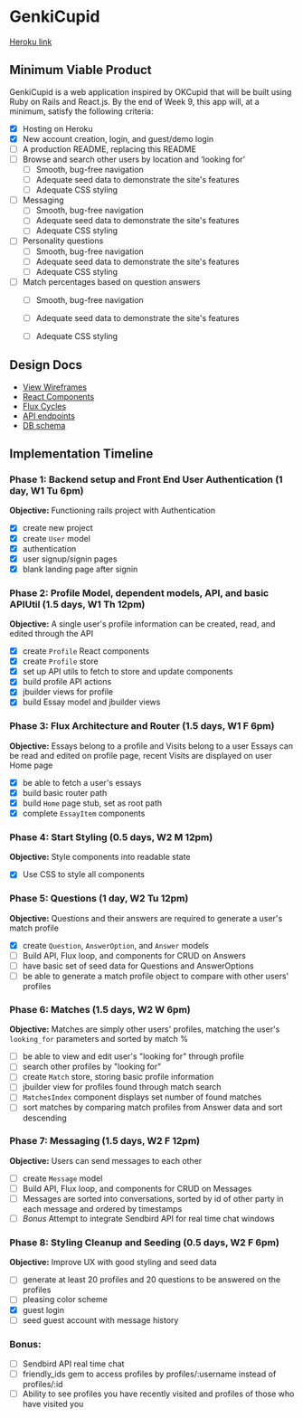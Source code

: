 # GenkiCupid

[Heroku link][heroku]

[heroku]: http://genkicupid.herokuapp.com

## Minimum Viable Product

GenkiCupid is a web application inspired by OKCupid that will be built using Ruby on Rails and React.js.  By the end of Week 9, this app will, at a minimum, satisfy the following criteria:

- [x] Hosting on Heroku
- [x] New account creation, login, and guest/demo login
- [ ] A production README, replacing this README
- [ ] Browse and search other users by location and ‘looking for’
    - [ ] Smooth, bug-free navigation
    - [ ] Adequate seed data to demonstrate the site's features
    - [ ] Adequate CSS styling
- [ ] Messaging
  - [ ] Smooth, bug-free navigation
  - [ ] Adequate seed data to demonstrate the site's features
  - [ ] Adequate CSS styling
- [ ] Personality questions   
  - [ ] Smooth, bug-free navigation
  - [ ] Adequate seed data to demonstrate the site's features
  - [ ] Adequate CSS styling
- [ ] Match percentages based on question answers
  - [ ] Smooth, bug-free navigation
  - [ ] Adequate seed data to demonstrate the site's features
  - [ ] Adequate CSS styling


## Design Docs
* [View Wireframes][views]
* [React Components][components]
* [Flux Cycles][flux-cycles]
* [API endpoints][api-endpoints]
* [DB schema][schema]

[views]: docs/views.md
[components]: docs/components.md
[flux-cycles]: docs/flux-cycles.md
[api-endpoints]: docs/api-endpoints.md
[schema]: docs/schema.md

## Implementation Timeline

### Phase 1: Backend setup and Front End User Authentication (1 day, W1 Tu 6pm)

**Objective:** Functioning rails project with Authentication

- [x] create new project
- [x] create `User` model
- [x] authentication
- [x] user signup/signin pages
- [x] blank landing page after signin

### Phase 2: Profile Model, dependent models, API, and basic APIUtil (1.5 days, W1 Th 12pm)

**Objective:** A single user's profile information can be created, read, and edited through the API

- [x] create `Profile` React components
- [x] create `Profile` store
- [x] set up API utils to fetch to store and update components
- [x] build profile API actions
- [x] jbuilder views for profile
- [x] build Essay model and jbuilder views

### Phase 3: Flux Architecture and Router (1.5 days, W1 F 6pm)

**Objective:** Essays belong to a profile and Visits belong to a user
Essays can be read and edited on profile page, recent Visits are displayed on user Home page

- [x] be able to fetch a user's essays
- [x] build basic router path
- [x] build `Home` page stub, set as root path
- [x] complete `EssayItem` components

### Phase 4: Start Styling (0.5 days, W2 M 12pm)

**Objective:** Style components into readable state

- [x] Use CSS to style all components

### Phase 5: Questions (1 day, W2 Tu 12pm)

**Objective:** Questions and their answers are required to generate a user's match profile

- [x] create `Question`, `AnswerOption`, and `Answer` models
- [ ] Build API, Flux loop, and components for CRUD on Answers
- [ ] have basic set of seed data for Questions and AnswerOptions
- [ ] be able to generate a match profile object to compare with other users' profiles

### Phase 6: Matches (1.5 days, W2 W 6pm)

**Objective:** Matches are simply other users' profiles, matching the user's `looking_for` parameters and sorted by match %

- [ ] be able to view and edit user's "looking for" through profile
- [ ] search other profiles by "looking for"
- [ ] create `Match` store, storing basic profile information
- [ ] jbuilder view for profiles found through match search
- [ ] `MatchesIndex` component displays set number of found matches
- [ ] sort matches by comparing match profiles from Answer data and sort descending

### Phase 7: Messaging (1.5 days, W2 F 12pm)

**Objective:** Users can send messages to each other

- [ ] create `Message` model
- [ ] Build API, Flux loop, and components for CRUD on Messages
- [ ] Messages are sorted into conversations, sorted by id of other party in each message and ordered by timestamps
- [ ] *Bonus* Attempt to integrate Sendbird API for real time chat windows

### Phase 8: Styling Cleanup and Seeding (0.5 days, W2 F 6pm)

**Objective:** Improve UX with good styling and seed data

- [ ] generate at least 20 profiles and 20 questions to be answered on the profiles
- [ ] pleasing color scheme
- [x] guest login
- [ ] seed guest account with message history

### Bonus:
- [ ] Sendbird API real time chat
- [ ] friendly_ids gem to access profiles by profiles/:username instead of profiles/:id
- [ ] Ability to see profiles you have recently visited and profiles of those who have visited you

[phase-one]: docs/phases/phase1.md
[phase-two through phase-4]: docs/phases/phase2-4.md
[phase-five]: docs/phases/phase5.md
[phase-six]: docs/phases/phase6.md
[phase-seven]: docs/phases/phase7.md
